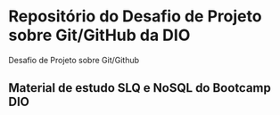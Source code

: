 # Repositório do Desafio de Projeto sobre Git/GitHub da DIO
Desafio de Projeto sobre Git/Github

  ## Material de estudo SLQ e NoSQL do Bootcamp DIO
  
